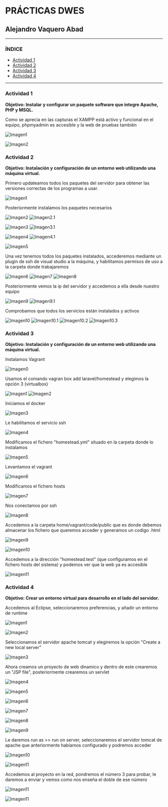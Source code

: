 # PRÁCTICAS DWES
## Alejandro Vaquero Abad

---

### ÍNDICE
- [Actividad 1](#actividad-1)
- [Actividad 2](#actividad-2)
- [Actividad 3](#actividad-3)
- [Actividad 4](#actividad-4)

---

### Actividad 1
**Objetivo: Instalar y configurar un paquete software que integre Apache, PHP y MSQL.**

Como se aprecia en las capturas el XAMPP está activo y funcional en el equipo, phpmyadmin es accesible y la web de pruebas también

![Imagen1](Practica1Img/1.png)

![Imagen2](Practica1Img/2.png)

### Actividad 2
**Objetivo: Instalación y configuración de un entorno web utilizando una máquina virtual.**

Primero updateamos todos los paquetes del servidor para obtener las versiones correctas de los programas a usar.

![Imagen1](Practica2Img/1.png)

Posteriormente instalamos los paquetes necesarios

![Imagen2](Practica2Img/2.png)
![Imagen2.1](Practica2Img/2.1.png)

![Imagen3](Practica2Img/3.png)
![Imagen3.1](Practica2Img/3.1.png)

![Imagen4](Practica2Img/4.png)
![Imagen4.1](Practica2Img/4.1.png)

![Imagen5](Practica2Img/5.png)

Una vez tenemos todos los paquetes instalados, accederemos mediante un plugin de ssh de visual studio a la máquina, y habilitamos permisos de uso a la carpeta donde trabajaremos

![Imagen6](Practica2Img/6.png)
![Imagen7](Practica2Img/7.png)
![Imagen8](Practica2Img/8.png)

Posteriormente vemos la ip del servidor y accedemos a ella desde nuestro equipo

![Imagen9](Practica2Img/9.png)
![Imagen9.1](Practica2Img/9.1.png)

Comprobamos que todos los servicios están instalados y activos

![Imagen10](Practica2Img/10.png)
![Imagen10.1](Practica2Img/10.1.png)
![Imagen10.2](Practica2Img/10.2.png)
![Imagen10.3](Practica2Img/10.3.png)

### Actividad 3
**Objetivo: Instalación y configuración de un entorno web utilizando una máquina virtual.**

Instalamos Vagrant

![Imagen0](Practica3Img/0.png)

Usamos el comando vagran box add laravel/homestead y elegimos la opción 3 (virtualbox)

![Imagen1](Practica3Img/1.png)
![Imagen2](Practica3Img/2.png)

Iniciamos el docker

![Imagen3](Practica3Img/3.png)

Le habilitamos el servicio ssh

![Imagen4](Practica3Img/4.png)

Modificamos el fichero "homestead.yml" situado en la carpeta donde lo instalamos

![Imagen5](Practica3Img/5.png)

Levantamos el vagrant

![Imagen6](Practica3Img/6.png)

Modificamos el fichero hosts

![Imagen7](Practica3Img/7.png)

Nos conectamos por ssh

![Imagen8](Practica3Img/8.png)

Accedemos a la carpeta home/vagrant/code/public que es donde debemos almacenar los fichero que queremos acceder y generamos un codigo .html

![Imagen9](Practica3Img/9.png)

![Imagen10](Practica3Img/10.png)

Accedemos a la dirección "homestead.test" (que configuramos en el fichero hosts del sistema) y podemos ver que la web ya es accesible

![Imagen11](Practica3Img/11.png)

### Actividad 4
**Objetivo: Crear un entorno virtual para desarrollo en el lado del servidor.**

Accedemos al Eclipse, seleccionaremos preferencias, y añadir un entorno de runtime

![Imagen1](Practica4Img/1.png)

![Imagen2](Practica4Img/2.png)

Seleccionamos el servidor apache tomcat y elegiremos la opción "Create a new local server"

![Imagen3](Practica4Img/3.png)

Ahora creamos un proyecto de web dinamico y dentro de este crearemos un "JSP file", posteriormente crearemos un servlet

![Imagen4](Practica4Img/4.png)

![Imagen5](Practica4Img/5.png)

![Imagen6](Practica4Img/6.png)

![Imagen7](Practica4Img/7.png)

![Imagen8](Practica4Img/8.png)

![Imagen9](Practica4Img/9.png)

Le daremos run as >> run on server, seleccionaremos el servidor tomcat de apache que anteriormente habíamos configurado y podremos acceder

![Imagen10](Practica4Img/10.png)

![Imagen11](Practica4Img/11.png)

Accedemos al proyecto en la red, pondremos el número 3 para probar, le daremos a enviar y vemos como nos enseña el doble de ese número

![Imagen11](Practica4Img/12.png)

![Imagen11](Practica4Img/13.png)
